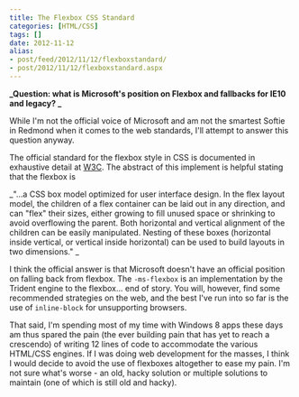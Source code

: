 ```yaml
---
title: The Flexbox CSS Standard
categories: [HTML/CSS]
tags: []
date: 2012-11-12
alias:
- post/feed/2012/11/12/flexboxstandard/
- post/2012/11/12/flexboxstandard.aspx
---
```


**_Question: what is Microsoft's position on Flexbox and fallbacks for IE10 and legacy? _**

While I'm not the official voice of Microsoft and am not the smartest Softie in Redmond when it comes to the web standards, I'll attempt to answer this question anyway.


The official standard for the flexbox style in CSS is documented in exhaustive detail at [W3C](http://www.w3.org/TR/css3-flexbox/). The abstract of this implement is helpful stating that the flexbox is

_"...a CSS box model optimized for user interface design. In the flex layout model, the children of a flex container can be laid out in any direction, and can "flex" their sizes, either growing to fill unused space or shrinking to avoid overflowing the parent. Both horizontal and vertical alignment of the children can be easily manipulated. Nesting of these boxes (horizontal inside vertical, or vertical inside horizontal) can be used to build layouts in two dimensions." _

I think the official answer is that Microsoft doesn't have an official position on falling back from flexbox. The `-ms-flexbox` is an implementation by the Trident engine to the flexbox... end of story. You will, however, find some recommended strategies on the web, and the best I've run into so far is the use of `inline-block` for unsupporting browsers.

That said, I'm spending most of my time with Windows 8 apps these days am thus spared the pain (the ever building pain that has yet to reach a crescendo) of writing 12 lines of code to accommodate the various HTML/CSS engines. If I was doing web development for the masses, I think I would decide to avoid the use of flexboxes altogether to ease my pain. I'm not sure what's worse - an old, hacky solution or multiple solutions to maintain (one of which is still old and hacky).

 

    